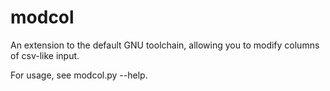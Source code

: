 modcol
======

An extension to the default GNU toolchain, allowing you to modify columns of csv-like input.

For usage, see modcol.py --help.
